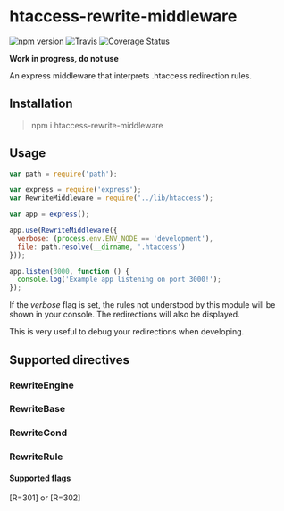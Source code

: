 # htaccess-rewrite-middleware

[![npm version](https://badge.fury.io/js/htaccess-rewrite-middleware.svg)](http://badge.fury.io/js/htaccess-rewrite-middleware) 
[![Travis](https://travis-ci.org/rundef/node-htaccess-rewrite-middleware.svg?branch=master)](https://travis-ci.org/rundef/node-htaccess-rewrite-middleware?branch=master) 
[![Coverage Status](https://coveralls.io/repos/github/rundef/node-htaccess-rewrite-middleware/badge.svg?branch=master)](https://coveralls.io/github/rundef/node-htaccess-rewrite-middleware?branch=master)

**Work in progress, do not use**

An express middleware that interprets .htaccess redirection rules.

## Installation

> npm i htaccess-rewrite-middleware

## Usage

```javascript
var path = require('path');

var express = require('express');
var RewriteMiddleware = require('../lib/htaccess');

var app = express();

app.use(RewriteMiddleware({
  verbose: (process.env.ENV_NODE == 'development'),
  file: path.resolve(__dirname, '.htaccess')
}));

app.listen(3000, function () {
  console.log('Example app listening on port 3000!');
});
```

If the *verbose* flag is set, the rules not understood by this module will be shown in your console. The redirections will also be displayed.

This is very useful to debug your redirections when developing.

## Supported directives

### RewriteEngine

### RewriteBase

### RewriteCond

### RewriteRule

#### Supported flags

[R=301] or [R=302]